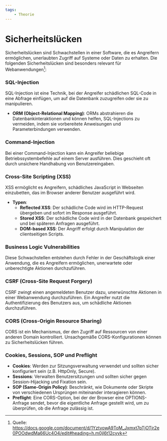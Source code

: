 ```yaml
---
tags:
    - Theorie
---
```


# Sicherheitslücken

Sicherheitslücken sind Schwachstellen in einer Software, die es Angreifern ermöglichen, unerlaubten Zugriff auf Systeme oder Daten zu erhalten. Die folgenden Sicherheitslücken sind besonders relevant für Webanwendungen[^1]:

### SQL-Injection

SQL-Injection ist eine Technik, bei der Angreifer schädlichen SQL-Code in eine Abfrage einfügen, um auf die Datenbank zuzugreifen oder sie zu manipulieren.

-   **ORM (Object-Relational Mapping)**: ORMs abstrahieren die Datenbankinteraktionen und können helfen, SQL-Injections zu vermeiden, indem sie vorbereitete Anweisungen und Parameterbindungen verwenden.

### Command-Injection

Bei einer Command-Injection kann ein Angreifer beliebige Betriebssystembefehle auf einem Server ausführen. Dies geschieht oft durch unsichere Handhabung von Benutzereingaben.

### Cross-Site Scripting (XSS)

XSS ermöglicht es Angreifern, schädliches JavaScript in Webseiten einzubetten, das im Browser anderer Benutzer ausgeführt wird.

-   **Typen**:
    -   **Reflected XSS**: Der schädliche Code wird im HTTP-Request übergeben und sofort im Response ausgeführt.
    -   **Stored XSS**: Der schädliche Code wird in der Datenbank gespeichert und bei späteren Anfragen ausgeführt.
    -   **DOM-based XSS**: Der Angriff erfolgt durch Manipulation der clientseitigen Scripts.

### Business Logic Vulnerabilities

Diese Schwachstellen entstehen durch Fehler in der Geschäftslogik einer Anwendung, die es Angreifern ermöglichen, unerwartete oder unberechtigte Aktionen durchzuführen.

### CSRF (Cross-Site Request Forgery)

CSRF zwingt einen angemeldeten Benutzer dazu, unerwünschte Aktionen in einer Webanwendung durchzuführen. Ein Angreifer nutzt die Authentifizierung des Benutzers aus, um schädliche Aktionen durchzuführen.

### CORS (Cross-Origin Resource Sharing)

CORS ist ein Mechanismus, der den Zugriff auf Ressourcen von einer anderen Domain kontrolliert. Unsachgemäße CORS-Konfigurationen können zu Sicherheitslücken führen.

### Cookies, Sessions, SOP und Preflight

-   **Cookies**: Werden zur Sitzungsverwaltung verwendet und sollten sicher konfiguriert sein (z.B. HttpOnly, Secure).
-   **Sessions**: Verwalten Benutzersitzungen und sollten sicher gegen Session-Hijacking und Fixation sein.
-   **SOP (Same-Origin Policy)**: Beschränkt, wie Dokumente oder Skripte von verschiedenen Ursprüngen miteinander interagieren können.
-   **Preflight**: Eine CORS-Option, bei der der Browser eine OPTIONS-Anfrage sendet, bevor die eigentliche Anfrage gestellt wird, um zu überprüfen, ob die Anfrage zulässig ist.

[^1]: Quelle: https://docs.google.com/document/d/1YztvowA9ToM_Jxmxt7pTjOTjr2e0POOdwdMa66Uc4O4/edit#heading=h.m0jl6t12cyvk
[^2]: Quelle: https://portswigger.net/web-security/cross-site-scripting#what-is-cross-site-scripting-xss
